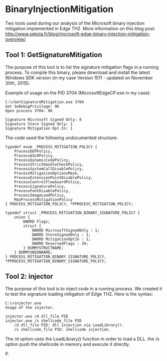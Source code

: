 # BinaryInjectionMitigation
Two tools used during our analysis of the Microsoft binary injection mitigation implemented in Edge TH2.
More information on this blog post: http://www.sekoia.fr/blog/microsoft-edge-binary-injection-mitigation-overview/

## Tool 1: GetSignatureMitigation
The purpose of this tool is to list the signature mitigation flags in a running process.
To compile this binary, please download and install the latest Windows SDK version (in my case Version 1511 - updated on November 30th, 2015).

Example of usage on the PID 3704 (MicrosoftEdgeCP.exe in my case):

```
C:\>GetSignatureMitigation.exe 3704
Get SeDebugPrivilege: OK
Open process 3704: OK

Signature Microsoft Signed Only: 0
Signature Store Signed Only: 1
Signature Mitigation Opt-In: 1
```

The code used the following undocumented structure:

```
typedef enum _PROCESS_MITIGATION_POLICY {
    ProcessDEPPolicy,
    ProcessASLRPolicy,
    ProcessDynamicCodePolicy,
    ProcessStrictHandleCheckPolicy,
    ProcessSystemCallDisablePolicy,
    ProcessMitigationOptionsMask,
    ProcessExtensionPointDisablePolicy,
    ProcessControlFlowGuardPolicy,
    ProcessSignaturePolicy,
    ProcessFontDisablePolicy,
    ProcessImageLoadPolicy,
    MaxProcessMitigationPolicy
} PROCESS_MITIGATION_POLICY, *PPROCESS_MITIGATION_POLICY;

typedef struct _PROCESS_MITIGATION_BINARY_SIGNATURE_POLICY {
    union {
        DWORD Flags;
        struct {
            DWORD MicrosoftSignedOnly : 1;
            DWORD StoreSignedOnly : 1;
            DWORD MitigationOptIn : 1;
            DWORD ReservedFlags : 29;
        } DUMMYSTRUCTNAME;
    } DUMMYUNIONNAME;
} PROCESS_MITIGATION_BINARY_SIGNATURE_POLICY, *PPROCESS_MITIGATION_BINARY_SIGNATURE_POLICY;
```

## Tool 2: injector
The purpose of this tool is to inject code in a running process. We created it to test the signature loading mitigation of Edge TH2.
Here is the syntax:

```
C:\>injector.exe
Usage of the injector.

injector.exe /d dll_file PID
injector.exe /s shellcode_file PID
    /d dll_file PID: dll injection via LoadLibrary().
    /s shellcode_file PID: shellcode injection.
```

The /d option uses the LoadLibrary() function in order to load a DLL.
the /s option push the shellcode in memory and execute it directly.

P.
